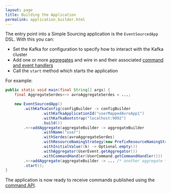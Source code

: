 ```yaml
---
layout: page
title: Building the Application
permalink: application_builder.html
---
```


The entry point into a Simple Sourcing application is the `EventSourcedApp` DSL. With this you can:
* Set the Kafka for configuration to specify how to interact with the Kafka cluster
* Add one or more [aggregates](aggregate_builders.html) and wire in and their associated [command and event handlers](aggregate_api.html)
* Call the `start` method which starts the application

For example:

```java
public static void main(final String[] args) {
    final AggregateSerdes<~> avroAggregateSerdes = ...;

    new EventSourcedApp()
        .withKafkaConfig(configBuilder -> configBuilder
                .withKafkaApplicationId("userMappedAvroApp1")
                .withKafkaBootstrap("localhost:9092")
                .build())
        .<~>addAggregate(aggregateBuilder -> aggregateBuilder
                .withName("user")
                .withSerdes(avroAggregateSerdes)
                .withResourceNamingStrategy(new PrefixResourceNamingStrategy("user_avro_"))
                .withInitialValue((k) -> Optional.empty())
                .withAggregator(UserEvent.getAggregator())
                .withCommandHandler(UserCommand.getCommandHandler()))
        .<~>addAggregate(aggregateBuilder -> ... /* another aggregate */ )
        .start();
}
```

The application is now ready to receive commands published using the [command API](command_api.html).
